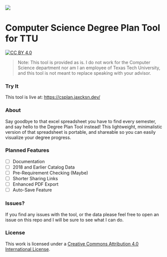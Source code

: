 
<img src="http://myweb.ttu.edu/jaccasey/assets/SharePreview.jpg"></img>
# Computer Science Degree Plan Tool for TTU
[![CC BY 4.0][cc-by-shield]][cc-by]
> Note: This tool is provided as is. I do not work for the Computer Science department nor am I an employee of Texas Tech University, and this tool is not meant to replace speaking with your advisor.


### Try It
This tool is live at: https://csplan.jaxcksn.dev/

### About
Say goodbye to that excel spreadsheet you have to find every semester, and say hello to the Degree Plan Tool instead! This lightweight, minimalistic version of that spreadsheet is portable, and shareable so you can easily visualize your degree progress.

### Planned Features
- [ ] Documentation
- [ ] 2018 and Earlier Catalog Data
- [ ] Pre-Requirement Checking (Maybe)
- [ ] Shorter Sharing Links
- [ ] Enhanced PDF Export
- [ ] Auto-Save Feature

### Issues?
If you find any issues with the tool, or the data please feel free to open an issue on this repo and I will be sure to see what I can do.

### License
This work is licensed under a
[Creative Commons Attribution 4.0 International License][cc-by].


[cc-by]: http://creativecommons.org/licenses/by/4.0/
[cc-by-shield]: https://img.shields.io/badge/License-CC%20BY%204.0-lightgrey.svg
